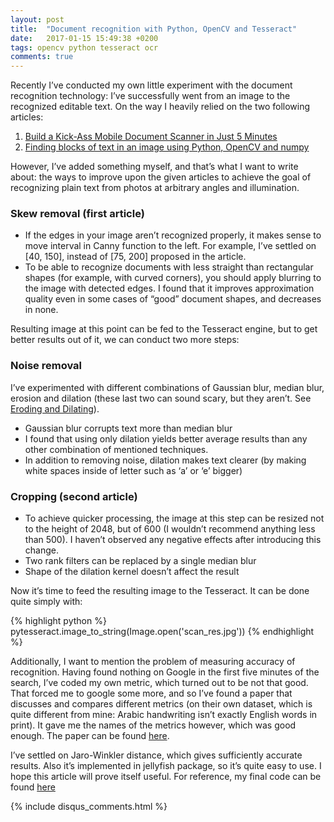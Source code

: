 ```yaml
---
layout: post
title:  "Document recognition with Python, OpenCV and Tesseract"
date:   2017-01-15 15:49:38 +0200
tags: opencv python tesseract ocr
comments: true
---
```


Recently I’ve conducted my own little experiment with the document recognition technology: I’ve successfully went from an image to the recognized editable text.
On the way I heavily relied on the two following articles:

1. [Build a Kick-Ass Mobile Document Scanner in Just 5 Minutes](http://www.pyimagesearch.com/2014/09/01/build-kick-ass-mobile-document-scanner-just-5-minutes/)
2. [Finding blocks of text in an image using Python, OpenCV and numpy](http://www.danvk.org/2015/01/07/finding-blocks-of-text-in-an-image-using-python-opencv-and-numpy.html)

However, I’ve added something myself, and that’s what I want to write about: the ways to improve upon the given articles to achieve the goal of recognizing plain text from photos at arbitrary angles and illumination.

### Skew removal (first article)

* If the edges in your image aren’t recognized properly, it makes sense to move interval in Canny function to the left. For example, I’ve settled on [40, 150], instead of [75, 200] proposed in the article.
* To be able to recognize documents with less straight than rectangular shapes (for example, with curved corners), you should apply blurring to the image with detected edges. I found that it improves approximation quality even in some cases of “good” document shapes, and decreases in none.

Resulting image at this point can be fed to the Tesseract engine, but to get better results out of it, we can conduct two more steps:

### Noise removal
I’ve experimented with different combinations of Gaussian blur, median blur, erosion and dilation (these last two can sound scary, but they aren’t. See [Eroding and Dilating](http://docs.opencv.org/2.4/doc/tutorials/imgproc/erosion_dilatation/erosion_dilatation.html)).

* Gaussian blur corrupts text more than median blur
* I found that using only dilation yields better average results than any other combination of mentioned techniques. 
* In addition to removing noise, dilation makes text clearer (by making white spaces inside of letter such as ‘a’ or ‘e’ bigger)

### Cropping (second article)
* To achieve quicker processing, the image at this step can be resized not to the height of 2048, but of 600 (I wouldn’t recommend anything less than 500). I haven’t observed any negative effects after introducing this change.
* Two rank filters can be replaced by a single median blur
* Shape of the dilation kernel doesn’t affect the result

Now it’s time to feed the resulting image to the Tesseract. It can be done quite simply with:

{% highlight python %}
pytesseract.image_to_string(Image.open('scan_res.jpg'))
{% endhighlight %}

Additionally, I want to mention the problem of measuring accuracy of recognition. Having found nothing on Google in the first five minutes of the search, I’ve coded my own metric, which turned out to be not that good. That forced me to google some more, and so I’ve found a paper that discusses and compares different metrics (on their own dataset, which is quite different from mine: Arabic handwriting isn’t exactly English words in print). It gave me the names of the metrics however, which was good enough. The paper can be found [here](http://www.ijcsi.org/papers/IJCSI-11-3-1-18-26.pdf).

I’ve settled on Jaro-Winkler distance, which gives sufficiently accurate results. Also it’s implemented in jellyfish package, so it’s quite easy to use.
I hope this article will prove itself useful. 
For reference, my final code can be found [here](https://github.com/AwesomeLemon/document-recognition)

{% include disqus_comments.html %}